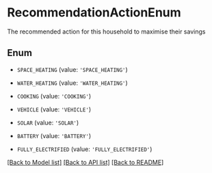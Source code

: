 # RecommendationActionEnum

The recommended action for this household to maximise their savings

## Enum

* `SPACE_HEATING` (value: `'SPACE_HEATING'`)

* `WATER_HEATING` (value: `'WATER_HEATING'`)

* `COOKING` (value: `'COOKING'`)

* `VEHICLE` (value: `'VEHICLE'`)

* `SOLAR` (value: `'SOLAR'`)

* `BATTERY` (value: `'BATTERY'`)

* `FULLY_ELECTRIFIED` (value: `'FULLY_ELECTRIFIED'`)

[[Back to Model list]](../README.md#documentation-for-models) [[Back to API list]](../README.md#documentation-for-api-endpoints) [[Back to README]](../README.md)


